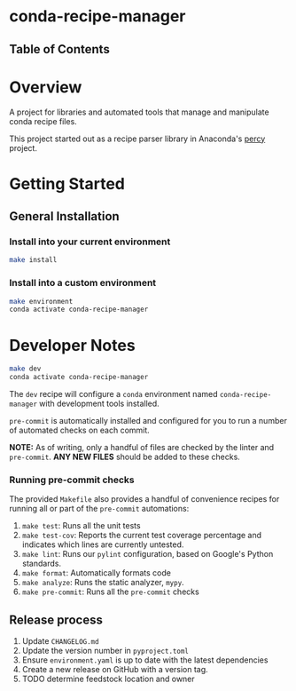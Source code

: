 # conda-recipe-manager

## Table of Contents
<!-- TOC -->
# Overview
A project for libraries and automated tools that manage and manipulate conda recipe files.

This project started out as a recipe parser library in Anaconda's
[percy](https://github.com/anaconda-distribution/percy/tree/main) project.

# Getting Started

## General Installation

### Install into your current environment
```sh
make install
```

### Install into a custom environment
```sh
make environment
conda activate conda-recipe-manager
```

# Developer Notes
```sh
make dev
conda activate conda-recipe-manager
```
The `dev` recipe will configure a `conda` environment named `conda-recipe-manager` with
development tools installed.

`pre-commit` is automatically installed and configured for you to run a number
of automated checks on each commit.

**NOTE:** As of writing, only a handful of files are checked by the linter and
`pre-commit`. **ANY NEW FILES** should be added to these checks.

### Running pre-commit checks
The provided `Makefile` also provides a handful of convenience recipes for
running all or part of the `pre-commit` automations:
1. `make test`: Runs all the unit tests
1. `make test-cov`: Reports the current test coverage percentage and indicates
   which lines are currently untested.
1. `make lint`: Runs our `pylint` configuration, based on Google's Python
   standards.
1. `make format`: Automatically formats code
1. `make analyze`: Runs the static analyzer, `mypy`.
1. `make pre-commit`: Runs all the `pre-commit` checks

## Release process
1. Update `CHANGELOG.md`
1. Update the version number in `pyproject.toml`
1. Ensure `environment.yaml` is up to date with the latest dependencies
1. Create a new release on GitHub with a version tag.
1. TODO determine feedstock location and owner